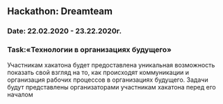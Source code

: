 ## Hackathon: Dreamteam
### Date: 22.02.2020 - 23.22.2020г.
### Task:«Технологии в организациях будущего»
Участникам хакатона будет предоставлена уникальная возможность показать свой взгляд на то, как происходят коммуникации и организация рабочих процессов в организациях будущего. Задачи будут представлены организаторами участникам хакатона перед его началом
